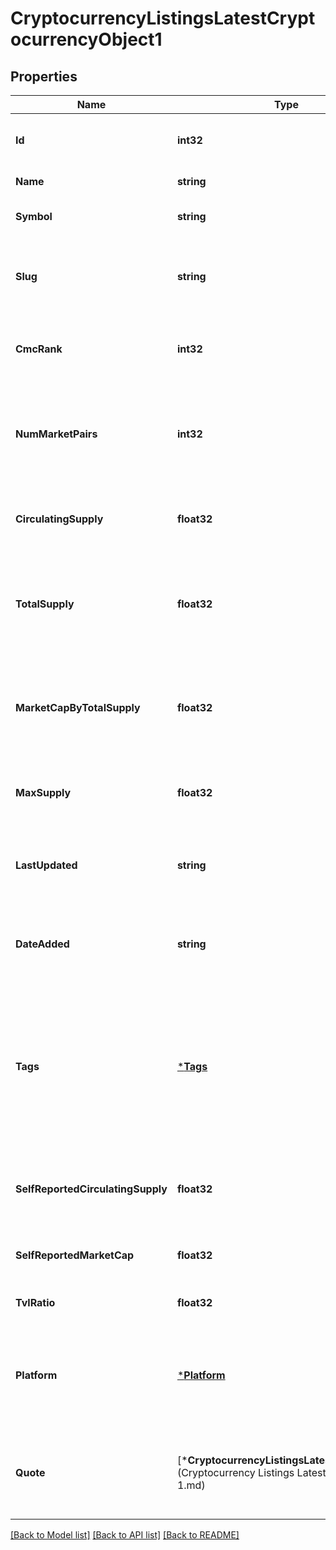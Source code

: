 # CryptocurrencyListingsLatestCryptocurrencyObject1

## Properties
Name | Type | Description | Notes
------------ | ------------- | ------------- | -------------
**Id** | **int32** | The unique CoinMarketCap ID for this cryptocurrency. | [default to null]
**Name** | **string** | The name of this cryptocurrency. | [default to null]
**Symbol** | **string** | The ticker symbol for this cryptocurrency. | [default to null]
**Slug** | **string** | The web URL friendly shorthand version of this cryptocurrency name. | [default to null]
**CmcRank** | **int32** | The cryptocurrency&#39;s CoinMarketCap rank by market cap. | [optional] [default to null]
**NumMarketPairs** | **int32** | The number of active trading pairs available for this cryptocurrency across supported exchanges. | [optional] [default to null]
**CirculatingSupply** | **float32** | The approximate number of coins circulating for this cryptocurrency. | [optional] [default to null]
**TotalSupply** | **float32** | The approximate total amount of coins in existence right now (minus any coins that have been verifiably burned). | [optional] [default to null]
**MarketCapByTotalSupply** | **float32** | The market cap by total supply. *This field is only returned if requested through the &#x60;aux&#x60; request parameter.* | [optional] [default to null]
**MaxSupply** | **float32** | The expected maximum limit of coins ever to be available for this cryptocurrency. | [optional] [default to null]
**LastUpdated** | **string** | Timestamp (ISO 8601) of the last time this cryptocurrency&#39;s market data was updated. | [default to null]
**DateAdded** | **string** | Timestamp (ISO 8601) of when this cryptocurrency was added to CoinMarketCap. | [optional] [default to null]
**Tags** | [***Tags**](tags.md) | Array of tags associated with this cryptocurrency. Currently only a mineable tag will be returned if the cryptocurrency is mineable. Additional tags will be returned in the future. | [optional] [default to null]
**SelfReportedCirculatingSupply** | **float32** | The self reported number of coins circulating for this cryptocurrency. | [optional] [default to null]
**SelfReportedMarketCap** | **float32** | The self reported market cap for this cryptocurrency. | [optional] [default to null]
**TvlRatio** | **float32** | Percentage of Total Value Locked | [optional] [default to null]
**Platform** | [***Platform**](platform.md) | Metadata about the parent cryptocurrency platform this cryptocurrency belongs to if it is a token, otherwise null. | [optional] [default to null]
**Quote** | [***CryptocurrencyListingsLatestQuoteMap1**](Cryptocurrency Listings Latest - Quote map 1.md) | A map of market quotes in different currency conversions. The default map included is USD. | [default to null]

[[Back to Model list]](../README.md#documentation-for-models) [[Back to API list]](../README.md#documentation-for-api-endpoints) [[Back to README]](../README.md)



